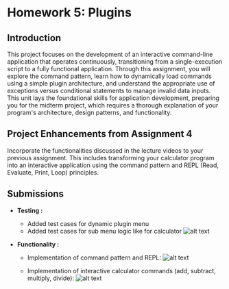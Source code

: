 # Homework 5: Plugins

## Introduction

This project focuses on the development of an interactive command-line application that operates continuously, transitioning from a single-execution script to a fully functional application. Through this assignment, you will explore the command pattern, learn how to dynamically load commands using a simple plugin architecture, and understand the appropriate use of exceptions versus conditional statements to manage invalid data inputs. This unit lays the foundational skills for application development, preparing you for the midterm project, which requires a thorough explanation of your program's architecture, design patterns, and functionality.

## Project Enhancements from Assignment 4

Incorporate the functionalities discussed in the lecture videos to your previous assignment. This includes transforming your calculator program into an interactive application using the command pattern and REPL (Read, Evaluate, Print, Loop) principles.

## Submissions

- **Testing :**
  - Added test cases for dynamic plugin menu
  - Added test cases for sub menu logic like for calculator
![alt text](<Screenshot 2024-03-01 at 10.57.47 PM.png>)

- **Functionality :**
  - Implementation of command pattern and REPL:
![alt text](<Screenshot 2024-03-01 at 10.56.08 PM.png>)

  - Implementation of interactive calculator commands (add, subtract, multiply, divide):
![alt text](<Screenshot 2024-03-01 at 10.55.51 PM.png>)